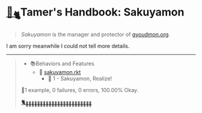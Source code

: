 # [🏡<sub>🐈</sub>](http://sakuyamon.gyoudmon.org)Tamer's Handbook: Sakuyamon

> _Sakuyamon_ is the manager and protector of
> [gyoudmon.org](http://gyoudmon.org).

I am sorry meanwhile I could not tell more details.

---

> + 📚Behaviors and Features
>     + 📖
[sakuyamon.rkt](http://sakuyamon.gyoudmon.org/sakuyamon.rkt)
>       - 💚 1 - Sakuyamon, Realize!
>
> 📌1 example, 0 failures, 0 errors, 100.00% Okay.
>
> [🐈<sub>🐾🐾🐾🐾🐾🐾🐾🐾🐾🐾🐾🐾🐾🐾🐾🐾🐾🐾🐾🐾🐾🐾🐾</sub>](http://sakuyamon.gyoudmon.org)
